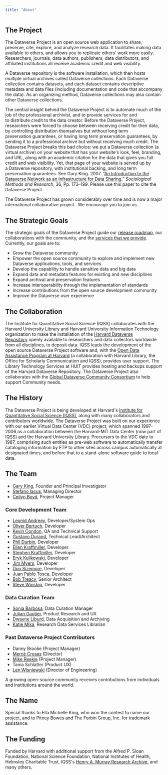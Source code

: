 ```yaml
---
title: "About"
---
```


## The Project

The Dataverse Project is an open source web application to share, preserve, cite, explore, and analyze research data. It facilitates making data available to others, and allows you to replicate others' work more easily. Researchers, journals, data authors, publishers, data distributors, and affiliated institutions all receive academic credit and web visibility.

A Dataverse repository is the software installation, which then hosts multiple virtual archives called Dataverse collections. Each Dataverse collection contains datasets, and each dataset contains descriptive metadata and data files (including documentation and code that accompany the data). As an organizing method, Dataverse collections may also contain other Dataverse collections.

The central insight behind the Dataverse Project is to automate much of the job of the professional archivist, and to provide services for and to distribute credit to the data creator. Before the Dataverse Project, researchers were forced to choose between receiving credit for their data, by controlling distribution themselves but without long term preservation guarantees, or having long term preservation guarantees, by sending it to a professional archive but without receiving much credit. The Dataverse Project breaks this bad choice: we put a Dataverse collection (a virtual archive) on your website that has your website's look, feel, branding, and URL, along with an academic citation for the data that gives you full credit and web visibility. Yet, that page of your website is served up by a Dataverse repository, with institutional backing, and long term preservation guarantees. See Gary King. 2007. “[An Introduction to the Dataverse Network as an Infrastructure for Data Sharing](https://gking.harvard.edu/files/abs/dvn-abs.shtml).” _Sociological Methods and Research_, 36, Pp. 173–199. Please use this paper to cite the Dataverse Project.

The Dataverse Project has grown considerably over time and is now a major international collaborative project.  We encourage you to join us.

## The Strategic Goals

The strategic goals of the Dataverse Project guide our [release roadmap](https://www.iq.harvard.edu/roadmap-dataverse-project), our collaborations with the community, and the [services that we provide](http://dataverse.org/contact). Currently, our goals are to:

- Grow the Dataverse community
- Empower the open source community to explore and implement new Dataverse applications, tools, and services
- Develop the capability to handle sensitive data and big data
- Expand data and metadata features for existing and new disciplines
- Expand archival and preservation features
- Increase interoperability through the implementation of standards
- Increase contributions from the open source development community
- Improve the Dataverse user experience

## The Collaboration

The Institute for Quantitative Social Science (IQSS) collaborates with the Harvard University Library and Harvard University Information Technology organization to make the installation of the [Harvard Dataverse Repository](http://dataverse.harvard.edu/) openly available to researchers and data collectors worldwide from all disciplines, to deposit data. IQSS leads the development of the open source Dataverse Project software and, with the [Open Data Assistance Program at Harvard](http://projects.iq.harvard.edu/odap/home) (a collaboration with Harvard Library, the Office for Scholarly Communication and IQSS), provides user support. The Library Technology Services at HUIT provides hosting and backups support of the Harvard Dataverse Repository. The Dataverse Project also collaborates with the [Global Dataverse Community Consortium](https://dataversecommunity.global/ "Global Dataverse Community Consortium") to help support Community needs.

## The History

The Dataverse Project is being developed at Harvard's [Institute for Quantitative Social Science (IQSS)](http://www.iq.harvard.edu/product-development), along with many collaborators and contributors worldwide. The Dataverse Project was built on our experience with our earlier Virtual Data Center (VDC) project, which spanned 1997-2006 as a collaboration between the Harvard-MIT Data Center (now part of IQSS) and the Harvard University Library. Precursors to the VDC date to 1987, comprising such entities as pre-web software to automatically transfer cataloging information by FTP to other sites across campus automatically at designated times, and before that to a stand-alone software guide to local data.

## The Team

- [Gary King](http://gking.harvard.edu/), Founder and Principal Investigator
- [Stefano Iacus](https://projects.iq.harvard.edu/siacus), Managing Director
- [Ceilyn Boyd](https://www.iq.harvard.edu/people/ceilyn-boyd), Project Manager

### Core Development Team

- [Leonid Andreev](https://projects.iq.harvard.edu/landreev), Developer/System Ops
- [Oliver Bertuch](https://www.iq.harvard.edu/people/oliver-bertuch), Developer
- [Kevin Condon](https://www.iq.harvard.edu/people/kevin-condon), QA and Technical Support
- [Gustavo Durand](https://www.iq.harvard.edu/people/gustavo-durand), Technical Lead/Architect
- [Phil Durbin](https://www.iq.harvard.edu/people/philip-durbin), Developer
- [Ellen Kraffmiller](https://www.iq.harvard.edu/people/ellen-kraffmiller), Developer
- [Stephen Kraffmiller](https://www.iq.harvard.edu/people/stephen-kraffmiller), Developer
- [Eryk Kulikowski](https://github.com/erykkul/), Developer
- [Jim Myers](https://www.iq.harvard.edu/people/james-d-myers), Developer
- [Don Sizemore](https://www.iq.harvard.edu/people/don-sizemore-ii), Developer
- [Juan Pablo Tosca](https://www.iq.harvard.edu/people/juan-pablo-tosca "Juan Pablo Tosca"), Developer
- [Bob Treacy](https://www.iq.harvard.edu/people/robert-treacy), Senior Architect
- [Steve Winship](https://www.iq.harvard.edu/people/steven-winship "Steve Winship"), Developer

### Data Curation Team

- [Sonia Barbosa](https://projects.iq.harvard.edu/sbarbosa), Data Curation Manager
- [Julian Gautier](https://www.iq.harvard.edu/people/julian-gautier), Product Research and UX
- [Dwayne Liburd](https://www.iq.harvard.edu/people/dwayne-liburd), Data Acquisition and Archiving
- [Katie Mika](https://hlrdm.library.harvard.edu/people/katie-mika), Research Data Services Librarian

### Past Dataverse Project Contributors

- Danny Brooke (Project Manager)
- [Mercè Crosas](https://www.iq.harvard.edu/people/merc%C3%A8-crosas) (Director)
- [Mike Reekie](https://www.iq.harvard.edu/people/mike-reekie) (Project Manager)
- Tania Schlatter (Product UX)
- [Len Wisniewski](https://www.iq.harvard.edu/people/len-wisniewski) (Director of Engineering)

A growing open-source community receives contributions from individuals and institutions around the world.

## The Name

Special thanks to Ella Michelle King, who won the contest to name our project, and to Pitney Bowes and The Forbin Group, Inc. for trademark assistance.

## The Funding

Funded by Harvard with additional support from the Alfred P. Sloan Foundation, National Science Foundation, National Institutes of Health, Helmsley Charitable Trust, IQSS's [Henry A. Murray Research Archive](http://murray.harvard.edu/), and many others.
